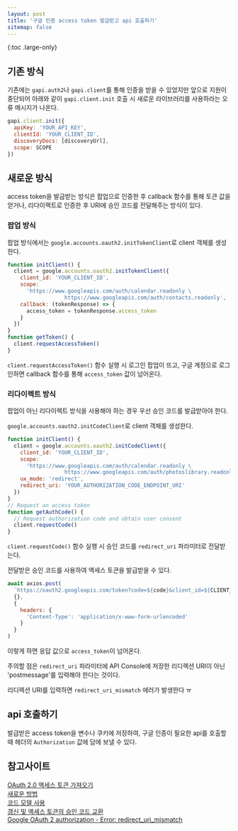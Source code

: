 ```yaml
---
layout: post
title: '구글 인증 access token 발급받고 api 호출하기'
sitemap: false
---
```


{:toc .large-only}

## 기존 방식

기존에는 `gapi.auth2`나 `gapi.client`를 통해 인증을 받을 수 있었지만 앞으로 지원이 중단되어 아래와 같이 `gapi.client.init` 호출 시 새로운 라이브러리를 사용하라는 오류 메시지가 나온다.

```js
gapi.client.init({
  apiKey: 'YOUR_API_KEY',
  clientId: 'YOUR_CLIENT_ID',
  discoveryDocs: [discoveryUrl],
  scope: SCOPE
})
```

## 새로운 방식

access token을 발급받는 방식은 팝업으로 인증한 후 callback 함수를 통해 토큰 값을 얻거나, 리다이렉트로 인증한 후 URI에 승인 코드를 전달해주는 방식이 있다.

### 팝업 방식

팝업 방식에서는 `google.accounts.oauth2.initTokenClient`로 client 객체를 생성한다.

```js
function initClient() {
  client = google.accounts.oauth2.initTokenClient({
    client_id: 'YOUR_CLIENT_ID',
    scope:
      'https://www.googleapis.com/auth/calendar.readonly \
                  https://www.googleapis.com/auth/contacts.readonly',
    callback: (tokenResponse) => {
      access_token = tokenResponse.access_token
    }
  })
}
function getToken() {
  client.requestAccessToken()
}
```

`client.requestAccessToken()` 함수 실행 시 로그인 팝업이 뜨고, 구글 계정으로 로그인하면 callback 함수를 통해 `access_token` 값이 넘어온다.

### 리다이렉트 방식

팝업이 아닌 리다이렉트 방식을 사용해야 하는 경우 우선 승인 코드를 발급받아야 한다.

`google.accounts.oauth2.initCodeClient`로 client 객체를 생성한다.

```js
function initClient() {
  client = google.accounts.oauth2.initCodeClient({
    client_id: 'YOUR_CLIENT_ID',
    scope:
      'https://www.googleapis.com/auth/calendar.readonly \
                  https://www.googleapis.com/auth/photoslibrary.readonly',
    ux_mode: 'redirect',
    redirect_uri: 'YOUR_AUTHORIZATION_CODE_ENDPOINT_URI'
  })
}
// Request an access token
function getAuthCode() {
  // Request authorization code and obtain user consent
  client.requestCode()
}
```

`client.requestCode()` 함수 실행 시 승인 코드를 `redirect_uri` 파라미터로 전달받는다.

전달받은 승인 코드를 사용하여 액세스 토큰을 발급받을 수 있다.

```js
await axios.post(
  `https://oauth2.googleapis.com/token?code=${code}&client_id=${CLIENT_ID}&client_secret=${CLIENT_SECRET}&redirect_uri=postmessage&grant_type=authorization_code`,
  {},
  {
    headers: {
      'Content-Type': 'application/x-www-form-urlencoded'
    }
  }
)
```

이렇게 하면 응답 값으로 `access_token`이 넘어온다.

주의할 점은 `redirect_uri` 파라미터에 API Console에 저장한 리디렉션 URI이 아닌 'postmessage'를 입력해야 한다는 것이다.

리디렉션 URI를 입력하면 `redirect_uri_mismatch` 에러가 발생한다 ㅠ

## api 호출하기

발급받은 access token을 변수나 쿠키에 저장하여, 구글 인증이 필요한 api를 호출할 때 헤더의 `Authorization` 값에 담에 보낼 수 있다.

## 참고사이트

[OAuth 2.0 액세스 토큰 가져오기](https://developers.google.com/identity/protocols/oauth2/javascript-implicit-flow#obtainingaccesstokens)<br/>
[새로운 방법](https://developers.google.com/identity/oauth2/web/guides/migration-to-gis#implicit_flow_examples)<br/>
[코드 모델 사용](https://developers.google.com/identity/oauth2/web/guides/use-code-model)<br/>
[갱신 및 액세스 토큰의 승인 코드 교환](https://developers.google.com/identity/protocols/oauth2/web-server#httprest_3)<br/>
[Google OAuth 2 authorization - Error: redirect_uri_mismatch](https://stackoverflow.com/a/48121098)
